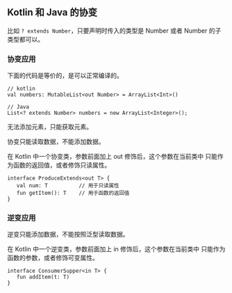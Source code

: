 ## Kotlin 和 Java 的协变

比如 `? extends Number`，只要声明时传入的类型是 Number 或者 Number 的子类型都可以。

### 协变应用

下面的代码是等价的，是可以正常编译的。

```
// kotlin
val numbers: MutableList<out Number> = ArrayList<Int>()

// Java
List<? extends Number> numbers = new ArrayList<Integer>();
```

无法添加元素，只能获取元素。

协变只能读取数据，不能添加数据。

在 Kotlin 中一个协变类，参数前面加上 out 修饰后，这个参数在当前类中 只能作为函数的返回值，或者修饰只读属性。

```
interface ProduceExtends<out T> {
   val num: T          // 用于只读属性
   fun getItem(): T    // 用于函数的返回值
}
```

### 逆变应用

逆变只能添加数据，不能按照泛型读取数据。

在 Kotlin 中一个逆变类，参数前面加上 in 修饰后，这个参数在当前类中 只能作为函数的参数，或者修饰可变属性。

```
interface ConsumerSupper<in T> {
   fun addItem(t: T)
}
```

































